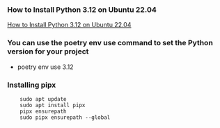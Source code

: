 ### How to Install Python 3.12 on Ubuntu 22.04
[How to Install Python 3.12 on Ubuntu 22.04](https://www.linuxtuto.com/how-to-install-python-3-12-on-ubuntu-22-04/)

### You can use the poetry env use command to set the Python version for your project
- poetry env use 3.12
  
### Installing pipx
```
    sudo apt update
    sudo apt install pipx
    pipx ensurepath
    sudo pipx ensurepath --global 
```
